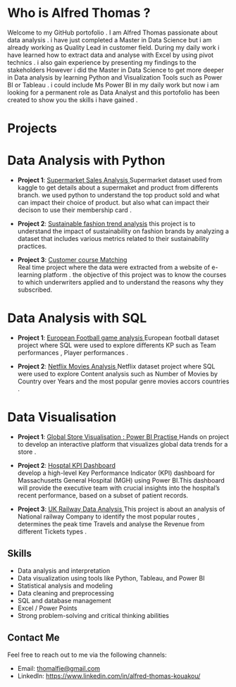 # Who is Alfred Thomas ?

Welcome to my GitHub portofolio . I am Alfred Thomas passionate about data analysis . i have just completed a Master in Data Science but i am already working as Quality Lead in customer field. During my daily work i have learned how to extract data and analyse with Excel by using pivot technics . i also gain experience by presenting my findings to the stakeholders However i did the Master in Data Science to get more deeper in Data analysis by learning Python and Visualization Tools such as Power BI or Tableau . i could include Ms Power BI in my daily work but now i am looking for a permanent role as Data Analyst and this portofolio has been created to show you the skills i have gained . 

# Projects

# Data Analysis with Python

- **Project 1**: [Supermarket Sales Analysis ](https://github.com/alfiethom/Portofolio/blob/87d63a2d8a17aba0958d2bb8429d2182866d0121/supermarketsales%20(1).ipynb)
  Supermarket dataset used from kaggle to get details about a supermaket and product from differents branch. we used python to understand the top product sold and what can impact their choice of product. but also what can impact their decison to use their membership card .

- **Project 2**: [Sustainable fashion trend analysis](https://github.com/alfiethom/Portofolio/blob/78ca922919b69df38e1b4f942c04fb20effcebf7/Sustainable_fashion_trends/Project%20Overview.pdf)
  this project is to understand the impact of sustainability on fashion brands by analyzing a dataset that includes various metrics related to their sustainability practices.

- **Project 3**: [Customer course Matching](https://github.com/alfiethom/Portofolio/blob/4ee08fa9bcace50b5aa3f4b5a302c05a5a178cdc/customer-course-matching.ipynb)  
  Real time project where the data were extracted from a website of e-learning platform . the objective of this project was to know the courses to which underwriters applied and to understand the reasons why they subscribed.

# Data Analysis with SQL

- **Project 1**: [European Football game analysis ](https://github.com/alfiethom/Portofolio/blob/0d05be04abaac37da2fd3bf6752411dc1db62cce/EuropeanGameAnalysis.ipynb)
  European football dataset project where SQL were used to explore differents KP such as Team performances , Player performances  .

- **Project 2**: [Netflix Movies Analysis ](https://github.com/alfiethom/Portofolio/blob/e803c4c5c2e1faf25dce85c02ae30f6663c7da7b/SQL%20DATA%20ANALYSIS%20NETFLIX%20MOVIES.pdf)
  Netflix dataset project where SQL were used to explore Content analysis such as Number of Movies by Country over Years and the most popular genre movies accors countries .


  



# Data Visualisation 

- **Project 1**: [Global Store Visualisation : Power BI Practise ](https://github.com/alfiethom/Portofolio/tree/e4649784efc85a769e2da926b9f254f44eef7faa/Global%20Store%20US)
  Hands on project to develop an interactive platform that visualizes global data trends for a store .

- **Project 2**: [Hosptal KPI Dashboard ](https://github.com/alfiethom/Portofolio/blob/caf19099b60aec31b007dc53ae909cc521c8b515/MavenHospital%20Challenge.pdf)  
  develop a high-level Key Performance Indicator (KPI) dashboard for Massachusetts General Hospital (MGH) using Power BI.This dashboard will provide the executive team with crucial insights into the hospital’s recent performance, based on a subset of patient records.

-   **Project 3**: [UK Railway Data Analysis ](https://github.com/alfiethom/Portofolio/blob/4e02f2f50f776637f6e578df696890df81f3ba3a/UKRailway.pdf)
    This project is about an analysis of National railway Company to identify the most popular routes , determines the peak time Travels and analyse the Revenue from different Tickets types .

 
  
## Skills

- Data analysis and interpretation
- Data visualization using tools like Python, Tableau, and Power BI
- Statistical analysis and modeling
- Data cleaning and preprocessing
- SQL and database management
- Excel / Power Points
- Strong problem-solving and critical thinking abilities

## Contact Me

Feel free to reach out to me via the following channels:

- Email: thomalfie@gmail.com
- LinkedIn: https://www.linkedin.com/in/alfred-thomas-kouakou/
  

